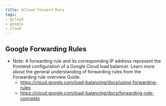 ```yaml
---
title: GCloud Forward Rule
tags:
- gcloud
- google
- cloud
---
```


## Google Forwarding Rules

- Note: A forwarding rule and its corresponding IP address represent the frontend configuration of a Google Cloud load balancer. Learn more about the general understanding of forwarding rules from the Forwarding rule overview Guide.
  - <https://cloud.google.com/load-balancing/docs/using-forwarding-rules>
  - <https://cloud.google.com/load-balancing/docs/forwarding-rule-concepts>
